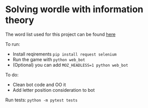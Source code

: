 # Solving wordle with information theory

The word list used for this project can be found [here](https://raw.githubusercontent.com/tabatkins/wordle-list/main/words)

To run:
* Install reqirements `pip install request selenium`
* Run the game with `python web_bot`
* (Optional) you can add `MOZ_HEADLESS=1 python web_bot`

To do:

* Clean bot code and OO it
* Add letter position consideration to bot

Run tests:
`python -m pytest tests`
